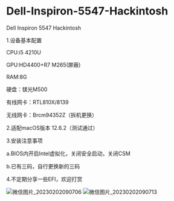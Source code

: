 # Dell-Inspiron-5547-Hackintosh
Dell Inspiron 5547 Hackintosh

1.设备基本配置

   CPU:i5 4210U
  
   GPU:HD4400+R7 M265(屏蔽)
  
   RAM:8G
  
   硬盘：镁光M500
  
   有线网卡：RTL810X/8139
  
   无线网卡：Brcm94352Z（拆机更换）
  
  
2.适配macOS版本 12.6.2（测试通过）


3.安装注意事项

  
   a.BIOS内开启Intel虚拟化，关闭安全启动，关闭CSM
  
   b.已有三码，自行更换新的三码
  

4.不定期分享一些EFI，欢迎打赏

  ![微信图片_20230202090706](https://user-images.githubusercontent.com/30519088/216206195-a3574e99-f38c-4217-b409-7d823727efcc.jpg)
  ![微信图片_20230202090713](https://user-images.githubusercontent.com/30519088/216206208-7e1483a0-165e-47fa-94c5-a32ef25efbb0.jpg)

